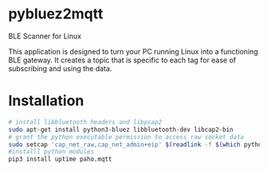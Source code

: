 # pybluez2mqtt
BLE Scanner for Linux

This application is designed to turn your PC running Linux into a functioning BLE
gateway. It creates a topic that is specific to each tag for ease of
subscribing and using the data.

# Installation


```bash
# install libbluetooth headers and libpcap2
sudo apt-get install python3-bluez libbluetooth-dev libcap2-bin
# grant the python executable permission to access raw socket data
sudo setcap 'cap_net_raw,cap_net_admin+eip' $(readlink -f $(which python))
#installl python modules
pip3 install uptime paho.mqtt 
```